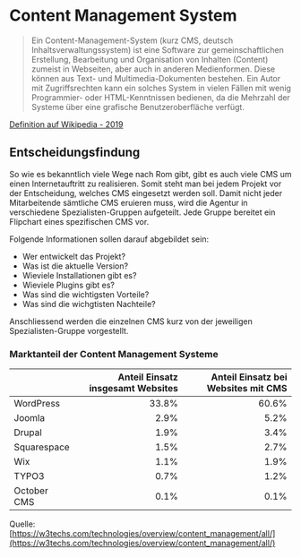 # Content Management System
> Ein Content-Management-System (kurz CMS, deutsch Inhaltsverwaltungssystem) ist eine Software zur gemeinschaftlichen Erstellung, Bearbeitung und Organisation von Inhalten (Content) zumeist in Webseiten, aber auch in anderen Medienformen. Diese können aus Text- und Multimedia-Dokumenten bestehen. Ein Autor mit Zugriffsrechten kann ein solches System in vielen Fällen mit wenig Programmier- oder HTML-Kenntnissen bedienen, da die Mehrzahl der Systeme über eine grafische Benutzeroberfläche verfügt.

[Definition auf Wikipedia - 2019](https://de.wikipedia.org/wiki/Content-Management-System)

## Entscheidungsfindung
So wie es bekanntlich viele Wege nach Rom gibt, gibt es auch viele CMS um einen Internetauftritt zu realisieren. Somit steht man bei jedem Projekt vor der Entscheidung, welches CMS eingesetzt werden soll. Damit nicht jeder Mitarbeitende sämtliche CMS eruieren muss, wird die Agentur in verschiedene Spezialisten-Gruppen aufgeteilt. Jede Gruppe bereitet ein Flipchart eines spezifischen CMS vor.

Folgende Informationen sollen darauf abgebildet sein:

* Wer entwickelt das Projekt?
* Was ist die aktuelle Version?
* Wieviele Installationen gibt es?
* Wieviele Plugins gibt es?
* Was sind die wichtigsten Vorteile?
* Was sind die wichgtisten Nachteile?

Anschliessend werden die einzelnen CMS kurz von der jeweiligen Spezialisten-Gruppe vorgestellt.

### Marktanteil der Content Management Systeme

|             | Anteil Einsatz insgesamt Websites | Anteil Einsatz bei Websites mit CMS |
|-------------|---------------------------------:|------------------------------------:|
| WordPress   |                           33.8%  |                        60.6%        |
| Joomla      |                            2.9%  |                         5.2%        |
| Drupal      |                            1.9%  |                         3.4%        |
| Squarespace |                            1.5%  |                         2.7%        |
| Wix         |                            1.1%  |                         1.9%        |
| TYPO3       |                            0.7%  |                         1.2%        |
| October CMS |                            0.1%  |                         0.1%        |


Quelle: [https://w3techs.com/technologies/overview/content_management/all/](https://w3techs.com/technologies/overview/content_management/all/)